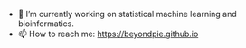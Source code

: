 <!--
**beyondpie/beyondpie** is a ✨ _special_ ✨ repository because its `README.md` (this file) appears on your GitHub profile.
-->
<!--
<img align="right" src="https://github-readme-stats.vercel.app/api?username=beyondpie&show_icons=true&icon_color=CE1D2D&text_color=718096&bg_color=ffffff&hide_title=true" />
-->

- 🔭 I’m currently working on statistical machine learning and bioinformatics.
- 📫 How to reach me: https://beyondpie.github.io
